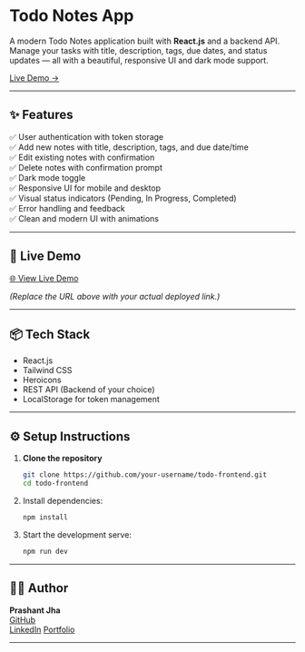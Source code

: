 # Todo Notes App

A modern Todo Notes application built with **React.js** and a backend API. Manage your tasks with title, description, tags, due dates, and status updates — all with a beautiful, responsive UI and dark mode support.

[Live Demo →](https://your-live-demo-link.com)

---

## ✨ Features

✅ User authentication with token storage  
✅ Add new notes with title, description, tags, and due date/time  
✅ Edit existing notes with confirmation  
✅ Delete notes with confirmation prompt  
✅ Dark mode toggle  
✅ Responsive UI for mobile and desktop  
✅ Visual status indicators (Pending, In Progress, Completed)  
✅ Error handling and feedback  
✅ Clean and modern UI with animations

---

## 🚀 Live Demo

[🌐 View Live Demo](https://your-live-demo-link.com)

_(Replace the URL above with your actual deployed link.)_

---

## 📦 Tech Stack

- React.js
- Tailwind CSS
- Heroicons
- REST API (Backend of your choice)
- LocalStorage for token management

---

## ⚙️ Setup Instructions

1. **Clone the repository**

   ```bash
   git clone https://github.com/your-username/todo-frontend.git
   cd todo-frontend
   ```


2. Install dependencies:

   ```bash
   npm install
   ```

3. Start the development serve:

   ```bash
   npm run dev
   ```

---

## 👨‍💻 Author

**Prashant Jha**  
[GitHub](https://github.com/PrashantJha183)  
[LinkedIn](https://www.linkedin.com/in/jhaprashant183/)
[Portfolio](https://my-portfolio-phi-eight-65.vercel.app/)

---
